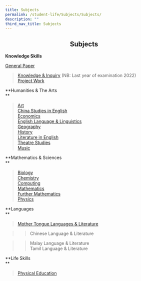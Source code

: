```yaml
---
title: Subjects
permalink: /student-life/Subjects/Subjects/
description: ""
third_nav_title: Subjects
---
```

## <center> Subjects </center>

**Knowledge Skills**  

[General Paper](https://acjc.moe.edu.sg/student-life/academics/subjects/general-paper)  
> [Knowledge & Inquiry](https://acjc.moe.edu.sg/student-life/academics/subjects/knowledge-and-inquiry) (NB: Last year of examination 2022)  
> [Project Work](https://acjc.moe.edu.sg/student-life/academics/subjects/project-work)  
>   

**Humanities & The Arts  
**

> [Art](https://acjc.moe.edu.sg/student-life/academics/subjects/art)  
> [China Studies in English](https://acjc.moe.edu.sg/student-life/academics/subjects/china-studies-in-english)  
> [Economics](https://acjc.moe.edu.sg/student-life/academics/subjects/economics)  
> [English Language & Linguistics](https://acjc.moe.edu.sg/student-life/academics/subjects/english-language-and-linguistics)  
> [Geography](https://acjc.moe.edu.sg/student-life/academics/subjects/geography)  
> [History](https://acjc.moe.edu.sg/student-life/academics/subjects/history)  
> [Literature in English](https://acjc.moe.edu.sg/student-life/academics/subjects/literature-in-english)  
> [Theatre Studies](https://acjc.moe.edu.sg/student-life/academics/subjects/theatre-studies)  
> [Music](https://acjc.moe.edu.sg/student-life/academics/subjects/music)

  
**Mathematics & Sciences  
**

> [Biology](https://acjc.moe.edu.sg/student-life/academics/subjects/biology)  
> [Chemistry](https://acjc.moe.edu.sg/student-life/academics/subjects/chemistry)  
> [Computing](https://acjc.moe.edu.sg/student-life/academics/subjects/computing)  
> [Mathematics](https://acjc.moe.edu.sg/student-life/academics/subjects/mathematics)  
> [Further Mathematics](https://acjc.moe.edu.sg/student-life/academics/subjects/further-mathematics)  
> [Physics](https://acjc.moe.edu.sg/student-life/academics/subjects/physics)

  
**Languages  
**

> [Mother Tongue Languages & Literature](https://acjc.moe.edu.sg/student-life/academics/subjects/mother-tongue-languages-and-literature)  

> > Chinese Language & Literature

> > Malay Language & Literature  
> > Tamil Language & Literature

>   

**Life Skills  
**

> [Physical Education](https://acjc.moe.edu.sg/student-life/academics/subjects/physical-education)